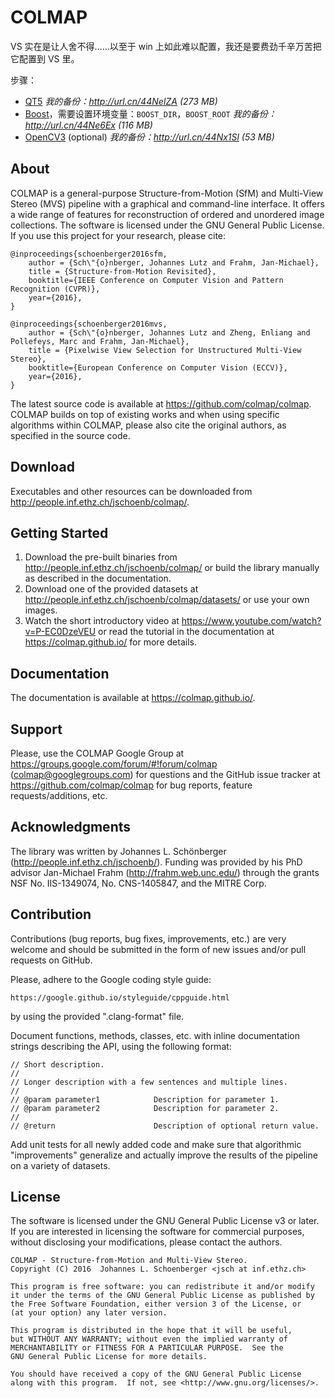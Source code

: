 COLMAP
======

VS 实在是让人舍不得……以至于 win 上如此难以配置，我还是要费劲千辛万苦把它配置到 VS 里。

步骤：

-   [QT5](http://mirrors.ustc.edu.cn/qtproject/official_releases/qt/5.8/5.8.0/qt-opensource-windows-x86-msvc2015_64-5.8.0.exe) *我的备份：<http://url.cn/44NeIZA> (273 MB)*
-   [Boost](https://sourceforge.net/projects/boost/files/boost-binaries/1.63.0/)，需要设置环境变量：`BOOST_DIR`，`BOOST_ROOT` *我的备份：<http://url.cn/44Ne6Ex> (116 MB)*
-   [OpenCV3](https://github.com/opencv/opencv/releases/tag/3.2.0) (optional) *我的备份：<http://url.cn/44Nx1Sl> (53 MB)*

About
-----

COLMAP is a general-purpose Structure-from-Motion (SfM) and Multi-View Stereo
(MVS) pipeline with a graphical and command-line interface. It offers a wide
range of features for reconstruction of ordered and unordered image collections.
The software is licensed under the GNU General Public License. If you use this
project for your research, please cite:

    @inproceedings{schoenberger2016sfm,
        author = {Sch\"{o}nberger, Johannes Lutz and Frahm, Jan-Michael},
        title = {Structure-from-Motion Revisited},
        booktitle={IEEE Conference on Computer Vision and Pattern Recognition (CVPR)},
        year={2016},
    }

    @inproceedings{schoenberger2016mvs,
        author = {Sch\"{o}nberger, Johannes Lutz and Zheng, Enliang and Pollefeys, Marc and Frahm, Jan-Michael},
        title = {Pixelwise View Selection for Unstructured Multi-View Stereo},
        booktitle={European Conference on Computer Vision (ECCV)},
        year={2016},
    }

The latest source code is available at https://github.com/colmap/colmap. COLMAP
builds on top of existing works and when using specific algorithms within
COLMAP, please also cite the original authors, as specified in the source code.


Download
--------

Executables and other resources can be downloaded from
http://people.inf.ethz.ch/jschoenb/colmap/.


Getting Started
---------------

1. Download the pre-built binaries from
   http://people.inf.ethz.ch/jschoenb/colmap/ or build the library manually as
   described in the documentation.
2. Download one of the provided datasets at
   http://people.inf.ethz.ch/jschoenb/colmap/datasets/ or use your own images.
3. Watch the short introductory video at
   https://www.youtube.com/watch?v=P-EC0DzeVEU or read the tutorial
   in the documentation at https://colmap.github.io/ for more details.


Documentation
-------------

The documentation is available at https://colmap.github.io/.


Support
-------

Please, use the COLMAP Google Group at
https://groups.google.com/forum/#!forum/colmap (colmap@googlegroups.com) for
questions and the GitHub issue tracker at https://github.com/colmap/colmap for
bug reports, feature requests/additions, etc.


Acknowledgments
---------------

The library was written by Johannes L. Schönberger
(http://people.inf.ethz.ch/jschoenb/). Funding was provided by his PhD advisor
Jan-Michael Frahm (http://frahm.web.unc.edu/) through the grants NSF No.
IIS-1349074, No. CNS-1405847, and the MITRE Corp.


Contribution
------------

Contributions (bug reports, bug fixes, improvements, etc.) are very welcome and
should be submitted in the form of new issues and/or pull requests on GitHub.

Please, adhere to the Google coding style guide:

    https://google.github.io/styleguide/cppguide.html

by using the provided ".clang-format" file.

Document functions, methods, classes, etc. with inline documentation strings
describing the API, using the following format:

    // Short description.
    //
    // Longer description with a few sentences and multiple lines.
    //
    // @param parameter1            Description for parameter 1.
    // @param parameter2            Description for parameter 2.
    //
    // @return                      Description of optional return value.

Add unit tests for all newly added code and make sure that algorithmic
"improvements" generalize and actually improve the results of the pipeline on a
variety of datasets.


License
-------

The software is licensed under the GNU General Public License v3 or later. If
you are interested in licensing the software for commercial purposes, without
disclosing your modifications, please contact the authors.

    COLMAP - Structure-from-Motion and Multi-View Stereo.
    Copyright (C) 2016  Johannes L. Schoenberger <jsch at inf.ethz.ch>

    This program is free software: you can redistribute it and/or modify
    it under the terms of the GNU General Public License as published by
    the Free Software Foundation, either version 3 of the License, or
    (at your option) any later version.

    This program is distributed in the hope that it will be useful,
    but WITHOUT ANY WARRANTY; without even the implied warranty of
    MERCHANTABILITY or FITNESS FOR A PARTICULAR PURPOSE.  See the
    GNU General Public License for more details.

    You should have received a copy of the GNU General Public License
    along with this program.  If not, see <http://www.gnu.org/licenses/>.

